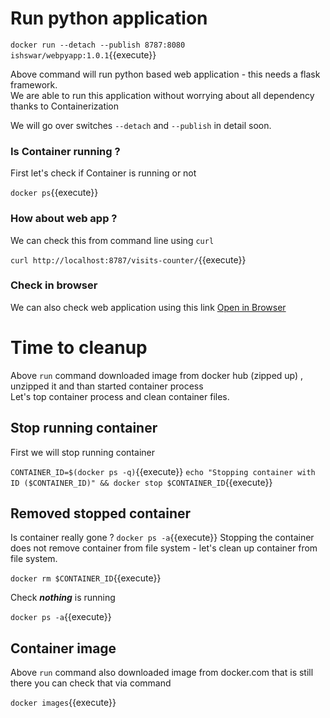 # Run python application 

`docker run --detach --publish 8787:8080 ishswar/webpyapp:1.0.1`{{execute}}

Above command will run python based web application - this needs a flask framework.  
We are able to run this application without worrying about all dependency thanks to Containerization  

We will go over switches `--detach` and `--publish` in detail soon. 

### Is Container running ? 

First let's check if Container is running or not 

`docker ps`{{execute}}

### How about web app ? 

We can check this from command line using `curl` 

`curl http://localhost:8787/visits-counter/`{{execute}}

### Check in browser 

We can also check web application using this link  [Open in Browser](https://[[HOST_SUBDOMAIN]]-8787-[[KATACODA_HOST]].environments.katacoda.com/visits-counter/)

# Time to cleanup 

Above `run` command downloaded image from docker hub (zipped up) , unzipped it and than started container process  
Let's top container process and clean container files. 

## Stop running container 

First we will stop running container 

`CONTAINER_ID=$(docker ps -q)`{{execute}}
`echo "Stopping container with ID ($CONTAINER_ID)" && docker stop $CONTAINER_ID`{{execute}}

## Removed stopped container 

Is container really gone ? `docker ps -a`{{execute}} 
Stopping the container does not remove container from file system - let's clean up container from file system.

`docker rm $CONTAINER_ID`{{execute}}

Check ***nothing*** is running 

`docker ps -a`{{execute}}

## Container image 

Above `run` command also downloaded image from docker.com that is still there you can check that via command  

`docker images`{{execute}}

